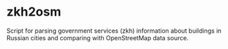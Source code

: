 # zkh2osm
Script for parsing government services (zkh) information about buildings in Russian cities and comparing with OpenStreetMap data source.
